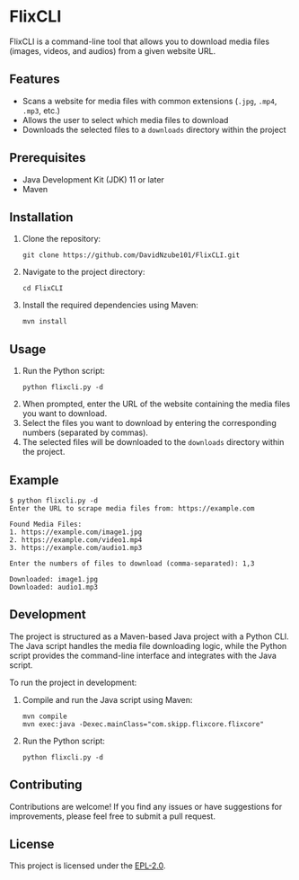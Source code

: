 # FlixCLI

FlixCLI is a command-line tool that allows you to download media files (images, videos, and audios) from a given website URL.

## Features
- Scans a website for media files with common extensions (`.jpg`, `.mp4`, `.mp3`, etc.)
- Allows the user to select which media files to download
- Downloads the selected files to a `downloads` directory within the project

## Prerequisites
- Java Development Kit (JDK) 11 or later
- Maven

## Installation
1. Clone the repository:
   ```
   git clone https://github.com/DavidNzube101/FlixCLI.git
   ```
2. Navigate to the project directory:
   ```
   cd FlixCLI
   ```
3. Install the required dependencies using Maven:
   ```
   mvn install
   ```

## Usage
1. Run the Python script:
   ```
   python flixcli.py -d
   ```
2. When prompted, enter the URL of the website containing the media files you want to download.
3. Select the files you want to download by entering the corresponding numbers (separated by commas).
4. The selected files will be downloaded to the `downloads` directory within the project.

## Example
```
$ python flixcli.py -d
Enter the URL to scrape media files from: https://example.com

Found Media Files:
1. https://example.com/image1.jpg
2. https://example.com/video1.mp4
3. https://example.com/audio1.mp3

Enter the numbers of files to download (comma-separated): 1,3

Downloaded: image1.jpg
Downloaded: audio1.mp3
```

## Development
The project is structured as a Maven-based Java project with a Python CLI. The Java script handles the media file downloading logic, while the Python script provides the command-line interface and integrates with the Java script.

To run the project in development:
1. Compile and run the Java script using Maven:
   ```
   mvn compile
   mvn exec:java -Dexec.mainClass="com.skipp.flixcore.flixcore"
   ```
2. Run the Python script:
   ```
   python flixcli.py -d
   ```

## Contributing
Contributions are welcome! If you find any issues or have suggestions for improvements, please feel free to submit a pull request.

## License
This project is licensed under the [EPL-2.0](LICENSE).